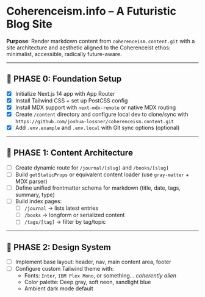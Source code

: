 # Coherenceism.info – A Futuristic Blog Site

**Purpose**: Render markdown content from `coherenceism.content.git` with a site architecture and aesthetic aligned to the Coherenceist ethos: minimalist, accessible, radically future-aware.

---

## 🔹 PHASE 0: Foundation Setup

- [x] Initialize Next.js 14 app with App Router
- [x] Install Tailwind CSS + set up PostCSS config
- [x] Install MDX support with `next-mdx-remote` or native MDX routing
- [x] Create `/content` directory and configure local dev to clone/sync with `https://github.com/joshua-lossner/coherenceism.content.git`
- [x] Add `.env.example` and `.env.local` with Git sync options (optional)

---

## 🔹 PHASE 1: Content Architecture

- [ ] Create dynamic route for `/journal/[slug]` and `/books/[slug]`
- [ ] Build `getStaticProps` or equivalent content loader (use `gray-matter` + MDX parser)
- [ ] Define unified frontmatter schema for markdown (title, date, tags, summary, type)
- [ ] Build index pages:
  - [ ] `/journal` → lists latest entries
  - [ ] `/books` → longform or serialized content
  - [ ] `/tags/[tag]` → filter by tag/topic

---

## 🔹 PHASE 2: Design System

- [ ] Implement base layout: header, nav, main content area, footer
- [ ] Configure custom Tailwind theme with:
  - Fonts: `Inter`, `IBM Plex Mono`, or something... *coherently alien*
  - Color palette: Deep gray, soft neon, sandlight blue
  - Ambient dark mode default
